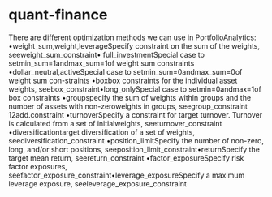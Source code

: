 # quant-finance

There are different optimization methods we can use in PortfolioAnalytics:
•weight_sum,weight,leverageSpecify constraint on the sum of the weights, seeweight_sum_constraint•
full_investmentSpecial case to setmin_sum=1andmax_sum=1of weight sum constraints
•dollar_neutral,activeSpecial case to setmin_sum=0andmax_sum=0of weight sum con-straints
•boxbox constraints for the individual asset weights, seebox_constraint•long_onlySpecial case to setmin=0andmax=1of box constraints
•groupspecify  the  sum  of  weights  within  groups  and  the  number  of  assets  with  non-zeroweights in groups, seegroup_constraint
12add.constraint
•turnoverSpecify a constraint for target turnover. Turnover is calculated from a set of initialweights, seeturnover_constraint
•diversificationtarget diversification of a set of weights, seediversification_constraint
•position_limitSpecify the number of non-zero, long, and/or short positions, seeposition_limit_constraint•returnSpecify the target mean return, seereturn_constraint
•factor_exposureSpecify risk factor exposures, seefactor_exposure_constraint•leverage_exposureSpecify a maximum leverage exposure, seeleverage_exposure_constraint
